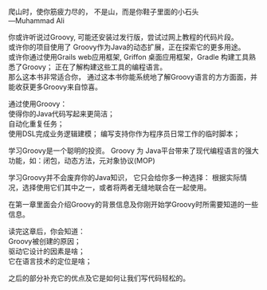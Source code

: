 爬山时，使你筋疲力尽的， 不是山，而是你鞋子里面的小石头  
—Muhammad Ali

你或许听说过Groovy, 可能还安装过发行版，尝试过网上教程的代码片段。  
或许你的项目使用了 Groovy作为Java的动态扩展，正在探索它的更多用途。  
或许你通过使用Grails web应用框架, Griffon 桌面应用框架，Gradle 构建工具熟悉了Groovy； 正在了解构建这些工具的编程语言。  
那么这本书非常适合你， 通过这本书你能系统地了解Groovy语言的方方面面，并能收获更多Groovy来自惊喜。  


通过使用Groovy：  
使得你的Java代码写起来更简洁；  
自动化重复任务；  
使用DSL完成业务逻辑建模； 
编写支持你作为程序员日常工作的临时脚本； 


学习Groovy是一个聪明的投资。
Groovy 为 Java平台带来了现代编程语言的强大功能，如：闭包，动态方法，元对象协议(MOP)

学习Groovy并不会废弃你的Java知识， 它只会给你多一种选择： 根据实际情况，选择使用它们其中之一，或者将两者无缝地联合在一起使用。

在第一章里面会介绍Groovy的背景信息及你刚开始学Groovy时所需要知道的一些信息。

读完这章后，你会知道：  
Groovy被创建的原因；  
驱动它设计的因素是啥；  
它在语言技术的定位是啥；  

之后的部分补充它的优点及它是如何让我们写代码轻松的。
